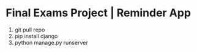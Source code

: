 # Final Exams Project | Reminder App

1. git pull repo
2. pip install django
3. python manage.py runserver

